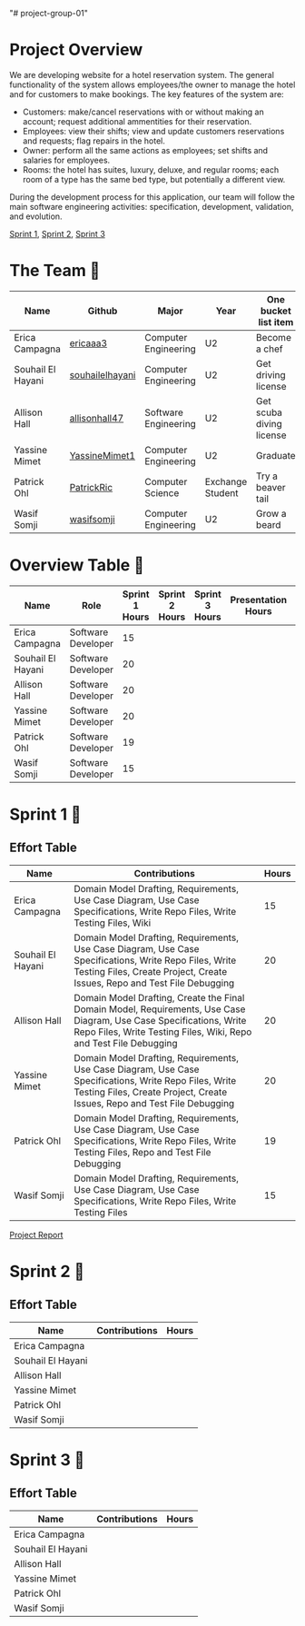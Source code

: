 "# project-group-01" 

# Project Overview
We are developing website for a hotel reservation system. The general functionality of the system allows employees/the owner to manage the hotel and for customers to make bookings. The key features of the system are:
* Customers: make/cancel reservations with or without making an account; request additional ammentities for their reservation.
* Employees: view their shifts; view and update customers reservations and requests; flag repairs in the hotel.
* Owner: perform all the same actions as employees; set shifts and salaries for employees.
* Rooms: the hotel has suites, luxury, deluxe, and regular rooms; each room of a type has the same bed type, but potentially a different view.  

During the development process for this application, our team will follow the main software engineering activities: specification, development, validation, and evolution.

[Sprint 1](https://github.com/McGill-ECSE321-Fall2023/project-group-01/blob/main/README.md#sprint-1-), 
[Sprint 2](https://github.com/McGill-ECSE321-Fall2023/project-group-01#sprint-2-), 
[Sprint 3](https://github.com/McGill-ECSE321-Fall2023/project-group-01#sprint-3-)

# The Team 👥 
| Name  | Github | Major | Year | One bucket list item |
| ------------- | ------------- | ------------- | ------------- | ------------- |
| Erica Campagna  | [ericaaa3](https://github.com/ericaaa3)  | Computer Engineering | U2 | Become a chef |
| Souhail El Hayani  | [souhailelhayani](https://github.com/souhailelhayani)  | Computer Engineering | U2 | Get driving license |
| Allison Hall  | [allisonhall47](https://github.com/allisonhall47)  | Software Engineering | U2 | Get scuba diving license |
| Yassine Mimet  | [YassineMimet1](https://github.com/YassineMimet1)  | Computer Engineering | U2 | Graduate |
| Patrick Ohl | [PatrickRic](https://github.com/PatrickRic)  | Computer Science | Exchange Student | Try a beaver tail |
| Wasif Somji | [wasifsomji](https://github.com/wasifsomji)  | Computer Engineering | U2 | Grow a beard |

# Overview Table 🥇 
| Name  | Role | Sprint 1 Hours | Sprint 2 Hours | Sprint 3 Hours | Presentation Hours | Total Effort Hours |
| ------------- | ------------- | ------------- | ------------- | ------------- | ------------- | ------------- |
| Erica Campagna  |Software Developer |15 | | | | |
| Souhail El Hayani  |Software Developer |20 | | | | |
| Allison Hall  |Software Developer |20 | | | | |
| Yassine Mimet  |Software Developer |20 | | | | |
| Patrick Ohl |Software Developer |19 | | | | |
| Wasif Somji |Software Developer |15 | | | | |

# Sprint 1 🏃 
## Effort Table
| Name  | Contributions | Hours |
| ------------- | ------------- | ------------- |
| Erica Campagna  |Domain Model Drafting, Requirements, Use Case Diagram, Use Case Specifications, Write Repo Files, Write Testing Files, Wiki  |15 |
| Souhail El Hayani  |Domain Model Drafting, Requirements, Use Case Diagram, Use Case Specifications, Write Repo Files, Write Testing Files, Create Project, Create Issues, Repo and Test File Debugging |20 |
| Allison Hall  |Domain Model Drafting, Create the Final Domain Model, Requirements, Use Case Diagram, Use Case Specifications, Write Repo Files, Write Testing Files, Wiki, Repo and Test File Debugging |20 |
| Yassine Mimet  |Domain Model Drafting, Requirements, Use Case Diagram, Use Case Specifications, Write Repo Files, Write Testing Files, Create Project, Create Issues, Repo and Test File Debugging |20 |
| Patrick Ohl |Domain Model Drafting, Requirements, Use Case Diagram, Use Case Specifications, Write Repo Files, Write Testing Files, Repo and Test File Debugging |19 |
| Wasif Somji |Domain Model Drafting, Requirements, Use Case Diagram, Use Case Specifications, Write Repo Files, Write Testing Files|15 |


[Project Report](https://github.com/McGill-ECSE321-Fall2023/project-group-01/wiki/5.-Project-Report)

# Sprint 2 🏃 
## Effort Table
| Name  | Contributions | Hours |
| ------------- | ------------- | ------------- |
| Erica Campagna  | | |
| Souhail El Hayani  | | |
| Allison Hall  | | |
| Yassine Mimet  | | |
| Patrick Ohl | | |
| Wasif Somji | | |

# Sprint 3 🏃 
## Effort Table
| Name  | Contributions | Hours |
| ------------- | ------------- | ------------- |
| Erica Campagna  | | |
| Souhail El Hayani  | | |
| Allison Hall  | | |
| Yassine Mimet  | | |
| Patrick Ohl | | |
| Wasif Somji | | |
